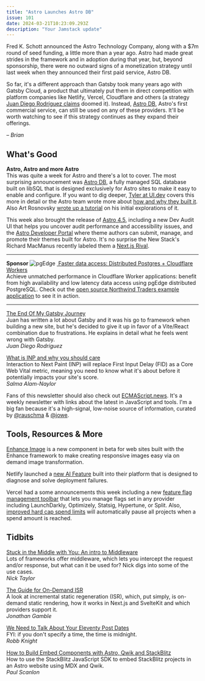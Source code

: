 ```yaml
---
title: "Astro Launches Astro DB"
issue: 101
date: 2024-03-21T10:23:09.293Z
description: "Your Jamstack update"
---
```


Fred K. Schott announced the Astro Technology Company, along with a $7m round of seed funding, a little more than a year ago. Astro had made great strides in the framework and in adoption during that year, but, beyond sponsorship, there were no outward signs of a monetization strategy until last week when they announced their first paid service, Astro DB.

So far, it's a different approach than Gatsby took many years ago with Gatsby Cloud, a product that ultimately put them in direct competition with platform companies like Netlify, Vercel, Cloudflare and others (a strategy [Juan Diego Rodríguez claims](https://www.smashingmagazine.com/2024/03/end-of-gatsby-journey/) doomed it). Instead, [Astro DB](https://astro.build/db/), Astro's first commercial service, can still be used on any of these providers. It'll be worth watching to see if this strategy continues as they expand their offerings.

*– Brian*
## What's Good

**Astro, Astro and more Astro**<br>
This was quite a week for Astro and there's a lot to cover. The most surprising announcement was [Astro DB](https://astro.build/db/), a fully managed SQL database built on libSQL that is designed exclusively for Astro sites to make it easy to enable and configure. If you want to dig deeper, [Tyler at UI.dev](https://bytes.dev/archives/271?ck_subscriber_id=1697818004) covers this more in detail or the Astro team wrote more about [how and why they built it](https://astro.build/blog/astro-db-deep-dive/). Also Art Rosnovsky [wrote up a tutorial](https://rosnovsky.us/blog/exploring-astro-db) on his initial explorations of it.

This week also brought the release of [Astro 4.5](https://astro.build/blog/astro-450/), including a new Dev Audit UI that helps you uncover audit performance and accessibility issues, and the [Astro Developer Portal](https://astro.build/blog/dev-portal/) where theme authors can submit, manage, and promote their themes built for Astro. It's no surprise the New Stack's Richard MacManus recently labeled them a [Next.js Rival](https://thenewstack.io/astros-journey-from-static-site-generator-to-next-js-rival/).

---
**Sponsor**
![pgEdge](/img/sponsors/pgEdge.png)
[ Faster data access: Distributed Postgres + Cloudflare Workers](https://www.pgedge.com/blog/pgedge-cloud-cloudflare-workers-northwind-sample-app?utm_campaign=Cloud%20Developer%20Launch&utm_source=JAMStack%20Newsletter&utm_medium=JAMStack%20Newsletter&utm_term=JAMStack%20Newsletter&utm_content=JAMStack%20Newsletter)<br>
Achieve unmatched performance in Cloudflare Worker applications: benefit from high availability and low latency data access using pgEdge distributed PostgreSQL. Check out the [open source Northwind Traders example application](https://www.pgedge.com/blog/pgedge-cloud-cloudflare-workers-northwind-sample-app?utm_campaign=Cloud%20Developer%20Launch&utm_source=JAMStack%20Newsletter&utm_medium=JAMStack%20Newsletter&utm_term=JAMStack%20Newsletter&utm_content=JAMStack%20Newsletter) to see it in action.

---

[The End Of My Gatsby Journey](https://www.smashingmagazine.com/2024/03/end-of-gatsby-journey/)<br>
Juan has written a lot about Gatsby and it was his go to framework when building a new site, but he's decided to give it up in favor of a Vite/React combination due to frustrations. He explains in detail what he feels went wrong with Gatsby.<br>
*Juan Diego Rodríguez*

[What is INP and why you should care](https://blog.sentry.io/what-is-inp/)<br>
Interaction to Next Paint (INP) will replace First Input Delay (FID) as a Core Web Vital metric, meaning you need to know what it's about before it potentially impacts your site's score.<br>
*Salma Alam-Naylor*

Fans of this newsletter should also check out [ECMAScript.news](https://ecmascript.news/?utm_source=jamstacked&utm_medium=Newsletter). It's a weekly newsletter with links about the latest in JavaScript and tools. I'm a big fan because it's a high-signal, low-noise source of information, curated by [@rauschma](https://fosstodon.org/@rauschma) & [@jowe](https://twitter.com/jowe).

## Tools, Resources & More

[Enhance Image](https://begin.com/blog/posts/2024-03-12-introducing-enhance-image) is a new component in beta for web sites built with the Enhance framework to make creating responsive images easy via on demand image transformation.

Netlify launched a [new AI Feature](https://www.netlify.com/blog/netlify-ai-why-did-my-deploy-fail/) built into their platform that is designed to diagnose and solve deployment failures.

Vercel had a some announcements this week including a new [feature flag management toolbar](https://vercel.com/blog/toolbar-feature-flags) that lets you manage flags set in any provider including LaunchDarkly, Optimizely, Statsig, Hypertune, or Split. Also, [improved hard cap spend limits](https://vercel.com/changelog/improved-hard-caps-for-spend-management) will automatically pause all projects when a spend amount is reached.
## Tidbits

[Stuck in the Middle with You: An intro to Middleware](https://dev.to/opensauced/stuck-in-the-middle-with-you-an-intro-to-middleware-1gjo)<br>
Lots of frameworks offer middleware, which lets you intercept the request and/or response, but what can it be used for? Nick digs into some of the use cases.<br>
*Nick Taylor*

[The Guide for On-Demand ISR](https://www.telerik.com/blogs/guide-on-demand-isr)<br>
A look at incremental static regeneration (ISR), which, put simply, is on-demand static rendering, how it works in Next.js and SvelteKit and which providers support it.<br>
*Jonathan Gamble*

[We Need to Talk About Your Eleventy Post Dates](https://rknight.me/blog/eleventy-post-dates/)<br>
FYI: if you don't specify a time, the time is midnight.<br>
*Robb Knight*

[How to Build Embed Components with Astro, Qwik and StackBlitz](https://thenewstack.io/how-to-build-embed-components-with-astro-qwik-and-stackblitz/)<br>
How to use the StackBlitz JavaScript SDK to embed StackBlitz projects in an Astro website using MDX and Qwik.<br>
*Paul Scanlon*